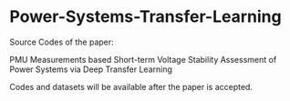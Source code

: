 # Power-Systems-Transfer-Learning
Source Codes of the paper: 

PMU Measurements based Short-term Voltage Stability Assessment of Power Systems via Deep Transfer Learning

Codes and datasets will be available after the paper is accepted.
